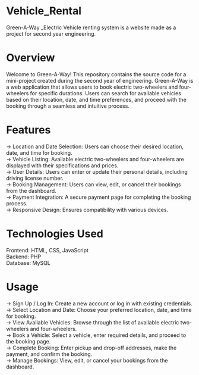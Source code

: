 # Vehicle_Rental
Green-A-Way _Electric Vehicle renting system is a website made as a  project for second year engineering.

# Overview
Welcome to Green-A-Way! This repository contains the source code for a mini-project created during the second year of engineering. Green-A-Way is a web application that allows users to book electric two-wheelers and four-wheelers for specific durations. Users can search for available vehicles based on their location, date, and time preferences, and proceed with the booking through a seamless and intuitive process.

# Features
-> Location and Date Selection: Users can choose their desired location, date, and time for booking.<br />
-> Vehicle Listing: Available electric two-wheelers and four-wheelers are displayed with their specifications and prices.<br />
-> User Details: Users can enter or update their personal details, including driving license number.<br />
-> Booking Management: Users can view, edit, or cancel their bookings from the dashboard.<br />
-> Payment Integration: A secure payment page for completing the booking process.<br />
-> Responsive Design: Ensures compatibility with various devices.<br />

# Technologies Used
Frontend: HTML, CSS, JavaScript<br />
Backend: PHP<br />
Database: MySQL<br />

# Usage
-> Sign Up / Log In: Create a new account or log in with existing credentials.<br />
-> Select Location and Date: Choose your preferred location, date, and time for booking.<br />
-> View Available Vehicles: Browse through the list of available electric two-wheelers and four-wheelers.<br />
-> Book a Vehicle: Select a vehicle, enter required details, and proceed to the booking page.<br />
-> Complete Booking: Enter pickup and drop-off addresses, make the payment, and confirm the booking.<br />
-> Manage Bookings: View, edit, or cancel your bookings from the dashboard.<br />
